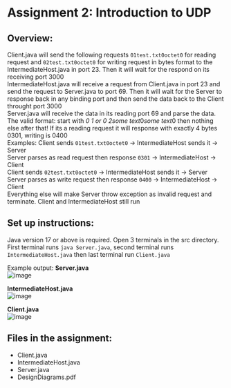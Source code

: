 # Assignment 2: Introduction to UDP

## Overview:
Client.java will send the following requests ```01test.txt0octet0``` for reading request and ```02test.txt0octet0``` for writing request in bytes format to the IntermediateHost.java in port 23. Then it will wait for the respond on its receiving port 3000
</br>
IntermediateHost.java will receive a request from Client.java in port 23 and send the request to Server.java to port 69. Then it will wait for the Server to response back in any binding port and then send the data back to the Client throught port 3000
</br>
Server.java will receive the data in its reading port 69 and parse the data. The valid format:
start with <em>0 1 or 0 2</em><em>some text</em>0<em>some text</em>0 then nothing else after that! If its a reading request it will response with exactly 4 bytes 0301, writing is 0400 
</br>
Examples:
Client sends ```01test.txt0octet0``` -> IntermediateHost sends it -> Server
</br>
Server parses as read request then response ```0301``` -> IntermediateHost -> Client
</br>
Client sends ```02test.txt0octet0``` -> IntermediateHost sends it -> Server
</br>
Server parses as write request then response ```0400``` -> IntermediateHost -> Client
</br>
Everything else will make Server throw exception as invalid request and terminate. Client and IntermediateHost still run

## Set up instructions:
Java version 17 or above is required. Open 3 terminals in the src directory. First terminal runs ```java Server.java```, second terminal runs ```IntermediateHost.java``` then last terminal run ```Client.java```

Example output:
<strong>Server.java</strong></br>
![image](https://user-images.githubusercontent.com/76576373/217307496-1700cd0c-e143-4930-948c-f6a6ab66ffac.png)

<strong>IntermediateHost.java</strong></br>
![image](https://user-images.githubusercontent.com/76576373/217307974-e956bba2-0961-4936-981f-636602d82236.png)

<strong>Client.java</strong></br>
![image](https://user-images.githubusercontent.com/76576373/217308091-6eb76a86-31a1-4dbc-a208-f2af14fccec4.png)


## Files in the assignment:
* Client.java
* IntermediateHost.java
* Server.java
* DesignDiagrams.pdf


